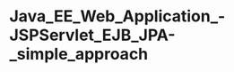Java_EE_Web_Application_-JSPServlet_EJB_JPA-_simple_approach
============================================================
